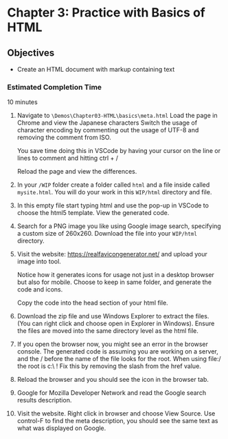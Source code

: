 # Chapter 3: Practice with Basics of HTML 

## Objectives
* Create an HTML document with markup containing text

### Estimated Completion Time 
10 minutes

1. Navigate to `\Demos\Chapter03-HTML\basics\meta.html`
Load the page in Chrome and view the Japanese characters
Switch the usage of character encoding by commenting out the usage of UTF-8 and removing the comment from ISO. 

    You save time doing this in VSCode by having your cursor on the line or lines to comment and hitting ctrl + /

    Reload the page and view the differences.

1. In your `/WIP` folder create a folder called `html` and a file inside called `mysite.html`. You will do your work in this `WIP/html` directory and file.

1. In this empty file start typing html and use the pop-up in VSCode to choose the html5 template. View the generated code.

1. Search for a PNG image you like using Google image search, specifying a custom size of 260x260. Download the file into your `WIP/html` directory.

1. Visit the website: https://realfavicongenerator.net/ and upload your image into tool. 

    Notice how it generates icons for usage not just in a desktop browser but also for mobile. Choose to keep in same folder, and generate the code and icons.

    Copy the code into the head section of your html file.

1. Download the zip file and use Windows Explorer to extract the files. (You can right click and choose open in Explorer in Windows). Ensure the files are moved into the same directory level as the html file.

1. If you open the browser now, you might see an error in the browser console. The generated code is assuming you are working on a server, and the / before the name of the file looks for the root. When using file:/ the root is c:\ !  Fix this by removing the slash from the href value.

1. Reload the browser and you should see the icon in the browser tab.

1. Google for Mozilla Developer Network and read the Google search results description.

1. Visit the website. Right click in browser and choose View Source.  Use control-F to find the meta description, you should see the same text as what was displayed on Google.  
